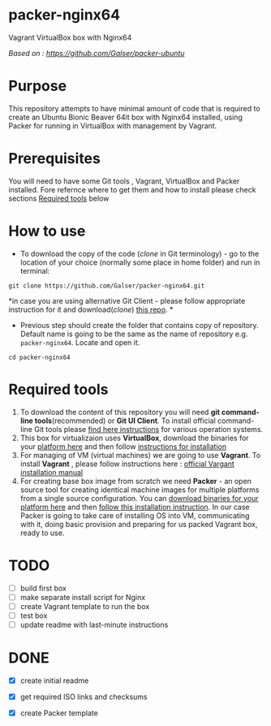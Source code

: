 # packer-nginx64
Vagrant VirtualBox box with Nginx64

*Based on : https://github.com/Galser/packer-ubuntu*

# Purpose 

This repository attempts to have minimal amount of code that is required to create an Ubuntu Bionic Beaver 64it box  with Nginx64 installed, using Packer for running in VirtualBox with management by Vagrant.

# Prerequisites

You will need to have some Git tools , Vagrant, VirtualBox and Packer installed.
Fore refernce where to get them and how to install please check sections [Required tools](requiredtools) below

# How to use

- To download the copy of the code (*clone* in Git terminology) - go to the location of your choice (normally some place in home folder) and run in terminal:
```
git clone https://github.com/Galser/packer-nginx64.git
```
 *in case you are using alternative Git Client - please follow appropriate instruction for it and download(*clone*) [this repo](https://github.com/Galser/packer-nginx64.git). *

- Previous step should create the folder that contains copy of repository. Default name is going to be the same as the name of repository e.g. `packer-nginx64`. Locate and open it.
```
cd packer-nginx64
```

# Required tools

1. To download the content of this repository you will need **git command-line tools**(recommended) or **Git UI Client**. To install official command-line Git tools please [find here instructions](https://git-scm.com/book/en/v2/Getting-Started-Installing-Git) for various operation systems. 
2. This box for virtualizaion uses **VirtualBox**, download the binaries for your [platform here](https://www.virtualbox.org/wiki/Downloads) and then follow [instructions for installation](https://www.virtualbox.org/manual/ch02.html)
3. For managing of VM (virtual machines) we are going to use **Vagrant**. To install **Vagrant** , please follow instructions here : [official Vargant installation manual](https://www.vagrantup.com/docs/installation/)
4. For creating base box image from scratch we need **Packer** - an open source tool for creating identical machine images for multiple platforms from a single source configuration.  You can [download binaries for your platform here](https://www.packer.io/downloads.html)  and then [follow this installation instruction](https://www.packer.io/intro/getting-started/install.html#precompiled-binaries).  In our case Packer is going to take care of installing OS into VM, communicating with it, doing basic provision and preparing for us packed Vagrant box, ready to use.


# TODO

- [ ] build first box
- [ ] make separate install script for Nginx
- [ ] create Vagrant template to run the box
- [ ] test box
- [ ] update readme with last-minute instructions

# DONE

- [X] create initial readme
- [x] get required ISO links and checksums
- [x] create Packer template

